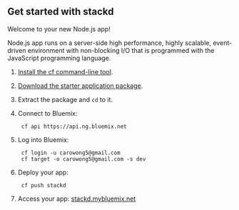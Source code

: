 Get started with stackd
-----------------------------------
Welcome to your new Node.js app!

Node.js app runs on a server-side high performance, highly scalable, event-driven environment with non-blocking I/O that is programmed with the JavaScript programming language.

1. [Install the cf command-line tool](https://www.ng.bluemix.net/docs/#starters/BuildingWeb.html#install_cf).
2. [Download the starter application package](https://console.ng.bluemix.net:443/rest/../rest/apps/67e9f8e8-62e8-49f3-ad00-34ad25b89e63/starter-download).
3. Extract the package and `cd` to it.
4. Connect to Bluemix:

		cf api https://api.ng.bluemix.net

5. Log into Bluemix:

		cf login -u carowong5@gmail.com
		cf target -o carowong5@gmail.com -s dev

6. Deploy your app:

		cf push stackd

7. Access your app: [stackd.mybluemix.net](//stackd.mybluemix.net)

